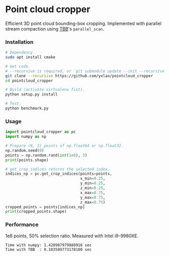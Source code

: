 # Point cloud cropper

Efficient 3D point cloud bounding-box cropping. Implemented with parallel stream
compaction using [TBB](https://github.com/oneapi-src/oneTBB)'s `parallel_scan`.

### Installation

```bash
# Dependency.
sudo apt install cmake

# Get code.
# --recursive is required, or `git submodule update --init --recursive`.
git clone --recursive https://github.com/yxlao/pointcloud_cropper
cd pointcloud_cropper

# Build (activate virtualenv fist).
python setup.py install

# Test.
python benchmark.py
```

### Usage

```python
import pointcloud_cropper as pc
import numpy as np

# Prepare (N, 3) points of np.float64 or np.float32.
np.random.seed(0)
points = np.random.rand(int(1e8), 3)
print(points.shape)

# get_crop_indices returns the selected index.
indices_np = pc.get_crop_indices(points=points,
                                 x_min=0.25,
                                 y_min=0.25,
                                 z_min=0.25,
                                 x_max=0.75,
                                 y_max=0.75,
                                 z_max=0.75)
cropped_points = points[indices_np]
print(cropped_points.shape)
```

### Performance

1e8 points, 50% selection ratio. Measured with Intel i9-9980XE.

```txt
Time with numpy: 1.428987979888916 sec
Time with TBB  : 0.103589773178100 sec
```
